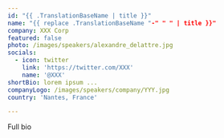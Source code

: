 ```yaml
---
id: "{{ .TranslationBaseName | title }}"
name: "{{ replace .TranslationBaseName "-" " " | title }}"
company: XXX Corp
featured: false
photo: /images/speakers/alexandre_delattre.jpg
socials:
  - icon: twitter
    link: 'https://twitter.com/XXX'
    name: '@XXX'
shortBio: lorem ipsum ...
companyLogo: /images/speakers/company/YYY.jpg
country: 'Nantes, France'

---
```


Full bio